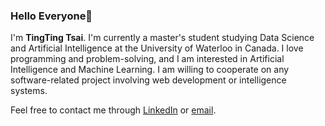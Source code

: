 ### Hello Everyone👋
I'm **TingTing Tsai**. I'm currently a master's student studying Data Science and Artificial Intelligence at the University of Waterloo in Canada. I love programming and problem-solving, and I am interested in Artificial Intelligence and Machine Learning. I am willing to cooperate on any software-related project involving web development or intelligence systems.

Feel free to contact me through [LinkedIn](https://www.linkedin.com/in/chingtingtsai) or [email](mailto:tct20422@gmail.com).
<!-- -  Hi, I’m @ChingTingTsai
- 👀 I’m interested in ...
- 🌱 I’m currently learning ...
- 💞️ I’m looking to collaborate on ...
- 📫 How to reach me ... -->

<!---
ChingTingTsai/ChingTingTsai is a ✨ special ✨ repository because its `README.md` (this file) appears on your GitHub profile.
You can click the Preview link to take a look at your changes.
--->
